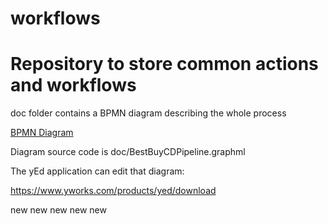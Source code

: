 # workflows

# Repository to store common actions and workflows

doc folder contains a BPMN diagram describing the whole process

[BPMN Diagram](http://htmlpreview.github.io/?https://github.com/gracig/actions/blob/main/doc/index.html)


Diagram source code is doc/BestBuyCDPipeline.graphml

The yEd application can edit that diagram:

https://www.yworks.com/products/yed/download

new
new
new
new
new
